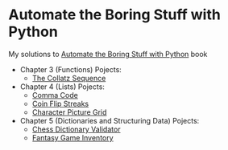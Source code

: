 # Automate the Boring Stuff with Python

My solutions to [Automate the Boring Stuff with Python](http://automatetheboringstuff.com/) book

* Chapter 3 (Functions) Pojects: 
  * [The Collatz Sequence](https://github.com/valeriybercha/automate-the-boring-stuff/blob/main/collatz-sequence/collatz.py)
* Chapter 4 (Lists) Pojects: 
  * [Comma Code](https://github.com/valeriybercha/automate-the-boring-stuff/blob/main/comma-code/comma-code.py)
  * [Coin Flip Streaks](https://github.com/valeriybercha/automate-the-boring-stuff/blob/main/coin-flip-streaks/coin-flip-streaks.py)
  * [Character Picture Grid](https://github.com/valeriybercha/automate-the-boring-stuff/blob/main/character-picture-grid/character-picture-grid.py)
* Chapter 5 (Dictionaries and Structuring Data) Pojects: 
  * [Chess Dictionary Validator](https://github.com/valeriybercha/automate-the-boring-stuff/blob/main/chess-dictionary-validator/chess-dictionary-validator.py)
  * [Fantasy Game Inventory](https://github.com/valeriybercha/automate-the-boring-stuff/blob/main/fantasy-game-inventory/fantasy-game-inventory.py)